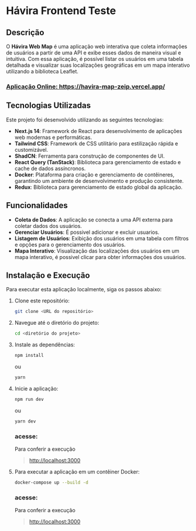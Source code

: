 # Hávira Frontend Teste

## Descrição

O **Hávira Web Map** é uma aplicação web interativa que coleta informações de usuários a partir de uma API e exibe esses dados de maneira visual e intuitiva. Com essa aplicação, é possível listar os usuários em uma tabela detalhada e visualizar suas localizações geográficas em um mapa interativo utilizando a biblioteca Leaflet.

### <a href="https://havira-map-zeip.vercel.app/" target="_blank">Aplicação Online:  https://havira-map-zeip.vercel.app/</a>

## Tecnologias Utilizadas

Este projeto foi desenvolvido utilizando as seguintes tecnologias:

- **Next.js 14**: Framework de React para desenvolvimento de aplicações web modernas e performáticas.
- **Tailwind CSS**: Framework de CSS utilitário para estilização rápida e customizável.
- **ShadCN**: Ferramenta para construção de componentes de UI.
- **React Query (TanStack)**: Biblioteca para gerenciamento de estado e cache de dados assíncronos.
- **Docker**: Plataforma para criação e gerenciamento de contêineres, garantindo um ambiente de desenvolvimento e produção consistente.
- **Redux**: Biblioteca para gerenciamento de estado global da aplicação.

## Funcionalidades

- **Coleta de Dados**: A aplicação se conecta a uma API externa para coletar dados dos usuários.
- **Gerenciar Usuários**: É possivel adicionar e excluir usuarios.
- **Listagem de Usuários**: Exibição dos usuários em uma tabela com filtros e opções para o gerenciamento dos usuários.
- **Mapa Interativo**: Visualização das localizações dos usuários em um mapa interativo, é possivel clicar para obter informações dos usuários.

## Instalação e Execução

Para executar esta aplicação localmente, siga os passos abaixo:

1. Clone este repositório:
    ```bash
    git clone <URL do repositório>
    ```
2. Navegue até o diretório do projeto:
    ```bash
    cd <diretório do projeto>
    ```
3. Instale as dependências:
    ```bash
    npm install
    ```
    ou
     ```bash
    yarn
    ```
4. Inicie a aplicação:
    ```bash
    npm run dev
    ```
    ou
    ```bash
    yarn dev
    ```
   ### acesse: 
   Para conferir a execução
   > <a href="http://localhost:3000">http://localhost:3000</a>

   
5. Para executar a aplicação em um contêiner Docker:
    ```bash
    docker-compose up --build -d
    ```
   ### acesse: 
   Para conferir a execução
   > <a href="http://localhost:3000">http://localhost:3000</a>

